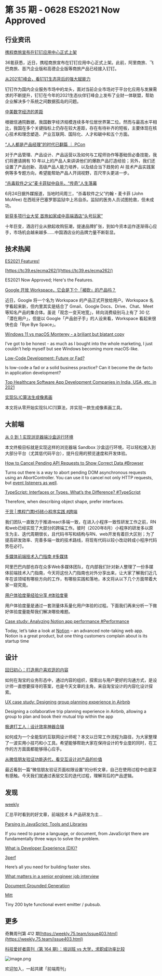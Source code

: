 # 第 35 期 - 0628 ES2021 Now Approved
## 行业资讯
[携程商旅宣布在钉钉应用中心正式上架](https://www.toutiao.com/i6977253683272614430/)

36氪获悉，近日，携程商旅宣布在钉钉应用中心正式上架。此前，阿里商旅、飞巴商旅、首汽企业版和高德企业版等商旅产品已经接入钉钉。

[从2021钉峰会，看钉钉生态背后的强大赋能力](https://mp.weixin.qq.com/s/mZvhiv8X14lpcUdj8dKogA)

钉钉作为国内企业服务市场中的龙头，面对当前企业市场对于平台化应用与发展需求的不断提升，钉钉在今年的2021生态伙伴钉峰会上发布了业财一体联盟，帮助企业解决多个系统之间数据孤岛的问题。

[中美数字经济的差距](https://mp.weixin.qq.com/s/07vZMTK66e2Q89JxOWOs2g)

根据信通院数据，我国数字经济规模连续多年位居世界第二位。然而与最高水平相比，我国在多个关键指标上仍存在较大差距，存在有待补齐的短板，主要体现在核心技术和理念塑造、产业互联网、国际化、人才和碳中和五个方面。

[“人人都是产品经理”的时代已翻篇 ｜ PCon](https://mp.weixin.qq.com/s/U2RKdHA-bEJn-fOyey3mqQ)

对于产品管理、产品设计、产品运营以及如何与工程师协作等基础但必备技能，我们将邀请拥有 10 年以上的产品人来讲讲他们的爆款产品打造经验；另外，我们还设置了产品创新、高级产品人能力培养，以及结合当下趋势的 AI 技术产品实践案例等多专题方向，希望能帮助产品人开阔视野，百尺竿头更进一步。

[“杀毒软件之父”麦卡菲狱中自杀，“传奇”人生落幕](https://mp.weixin.qq.com/s/YZXf9ld_qtwP67H0mfE2NQ)

6月24日据外媒报道，当地时间周三，“杀毒软件之父”约翰・麦卡菲 (John McAfee) 在西班牙巴塞罗那监狱中上吊自杀。监狱的医务人员试图抢救，但未成功。

[斩获多项行业大奖 首旅如家成中高端酒店“头号玩家”](https://mp.weixin.qq.com/s/oLLyxIb3elv926-jSYzqow)

十年巨变，酒店行业从掀起收购狂潮，提速品牌扩张，到如今资本运作逐渐得心应手，市场机会越来越多……中国酒店业的品牌力量不断彰显。

## 技术热闻
[ES2021 Features!](https://h3manth.com/ES2021/)


[https://tc39.es/ecma262/](https://tc39.es/ecma262/)

ES2021 Now Approved; Here's the Features.

[Google 开放 Workspace，它会是下个「被砍」的产品吗？](https://mp.weixin.qq.com/s/Cma1Eb7nO5EaMe16t-2cLw)

近日，Google 将一个名为 Workspace 的产品正式开放给用户。Workspace 名字看起来新，但内里其实是结合了 Gmail、Google Docs、Drive、Chat、Meet 等知名产品的集合体。虽说「观念一变天地宽」，转向消费级别马上有了 30 亿「潜在用户」，但是以 Google「产品刽子手」的人设来看，Workspace 看起来很快也会「Bye Bye Space」。

[Windows 11 vs macOS Monterey - a briliant but blatant copy](https://areknawo.com/windows-11-vs-macos-monterey-a-briliant-but-blatant-copy/)

I’ve got to be honest - as much as I bought into the whole marketing, I just couldn’t help myself but see Windows becoming more macOS-like.

[Low-Code Development: Future or Fad?](https://medium.com/front-end-weekly/low-code-future-or-fad-9def29ec699)

Is low-code a fad or a solid business practice? Can it become the de facto in application development?

[Top Healthcare Software App Development Companies in India, USA, etc. in 2021](https://medium.com/front-end-weekly/top-healthcare-software-app-development-companies-in-india-usa-etc-in-2021-f5d41f6208a7)


[实现SLIC算法生成像素画](https://mp.weixin.qq.com/s/Ui7mRpXs2UqJIutjpIXPsA)

本文将从零开始实现SLIC[1]算法，并实现一款生成像素画工具。

## 大前端
[从 0 到 1 实现浏览器端沙盒运行环境](https://mp.weixin.qq.com/s/7CD_F0hEZtYRK0fvBWb_gQ)

本文终极目标就是实现这样的浏览器端 Sandbox 沙盒运行环境，可以轻松接入到大部分平台（尤其低代码平台），提升应用的预览速度和开发体验。

[How to Cancel Pending API Requests to Show Correct Data #Browser](https://css-tricks.com/how-to-cancel-pending-api-requests-to-show-correct-data/)

Turns out there is a way to abort pending DOM asynchronous requests using an AbortController. You can use it to cancel not only HTTP requests, but [event listeners as well](https://css-tricks.com/using-abortcontroller-as-an-alternative-for-removing-event-listeners/).

[TypeScript: Interfaces or Types. What’s the Difference? #TypeScript](https://blog.scottlogic.com/2021/06/24/types-vs-interfaces.html)

Therefore, when describing object shape, prefer interfaces.

[干货 | 携程门票H5转小程序实践 #跨端](https://mp.weixin.qq.com/s/xiRJN4Wp72oTHFAsI7muEA)

我们团队一直致力于推进react多端一致，在进入小程序一致性研发工作之前，RN和web已经实现了大部分的跨端工作。彼时（2020年8月）小程序的研发多以原生为主、迭代周期很长，且代码书写和结构与RN、web开发有着巨大区别；为了提高研发效率、完善多端一致的技术路线，将现有代码以较小改动转成小程序代码势在必行。

[多媒体前端技术入门指南 #多媒体](https://mp.weixin.qq.com/s/QTpxbWO3RFNj6QqQJxDMZg)

阿里巴巴内部也存在众多Web多媒体团队，在内部我们针对新人整理了一份多媒体前端技术入门指南，今天将这份入门指南也对外分享出来，让大家了解我们近几年在该领域有哪些方向的工作，有哪些实践和落地，本文将从以下几个方面带着大家一窥究竟。

[用户体验度量经验分享 #体验度量](https://mp.weixin.qq.com/s/_CTtyRnEshvOGidvW0f2XQ)

用户体验度量是通过一套测量体系量化用户体验的过程。下面我们再来分析一下做好体验度量能帮我们解决哪些难题。

[Case study: Analyzing Notion app performance #Performance](https://3perf.com/blog/notion/)

Today, let’s take a look at [Notion](https://www.notion.so/) – an advanced note-taking web app. Notion is a great product, but one thing customers complain about is its startup time

## 设计
[回归初心：打造用户喜欢逛的内容](https://mp.weixin.qq.com/s/jsVM9boXmfNC-eQcPySa2Q)

如何在淘宝的业务形态中，通过内容的组织，探索出与用户更好的沟通方式，是设计师一直想要探寻的答案，也是今天文章的主角，来自淘宝设计的内容化设计探索。

[UX case study: Designing group planning experience in Airbnb](https://uxplanet.org/ux-case-study-designing-group-planning-experience-in-airbnb-a92b1608d390)

Designing a collaborative trip planning experience in Airbnb, allowing a group to plan and book their mutual trip within the app

[极速打工人｜设计效率神器合辑](https://mp.weixin.qq.com/s/E8ZY6Smw3z4fpPcG27DQDg)

如何成为一个全能型的互联网设计师呢？本文以日常工作流程为路径，为大家整理了一波实用小技巧和小工具。希望能够帮助大家在保持设计的专业度的同时，在工作的方方面面都能够得心应手。

[从微信朋友验证功能迭代，看交互设计对产品的价值](https://mp.weixin.qq.com/s/-hGW0vlDm2-Eauki_CrXDQ)

最近看到一篇“微信朋友验证页面权限设置”的分析文章，自己在使用过程中也是深有感触。今天我们就通过表层交互的迭代过程，理解背后的产品逻辑。

## 发现
[weekly](https://github.com/zenany/weekly)

汇总平时看到的好文章，前端技术 & 产品研发为主...

[Parsing in JavaScript: Tools and Libraries](https://tomassetti.me/parsing-in-javascript/)

If you need to parse a language, or document, from JavaScript there are fundamentally three ways to solve the problem.

[What is Developer Experience (DX)?](https://css-tricks.com/what-is-developer-experience-dx/)


[3perf](https://3perf.com/content)

Here’s all you need for building faster sites.

[What matters in a senior engineer job interview](https://swizec.com/blog/what-matters-in-a-senior-engineer-job-interview/)


[Document Grounded Generation](https://blog.ml.cmu.edu/2021/06/25/document-grounded-generation/)


[Mitt](https://github.com/developit/mitt)

Tiny 200 byte functional event emitter / pubsub.

## 更多
奇舞周刊第 412 期[https://weekly.75.team/issue403.html](https://weekly.75.team/issue403.html)

[科技爱好者周刊（第 164 期）：培训班 vs 大学，求职成功率比较](http://www.ruanyifeng.com/blog/2021/06/weekly-issue-164.html)

![image.png](https://cdn.nlark.com/yuque/0/2020/png/85771/1605930034828-7fc81343-651f-4a15-8465-eebe5a23cf61.png#height=31&id=C5Hpa&margin=%5Bobject%20Object%5D&name=image.png&originHeight=90&originWidth=2186&originalType=binary&ratio=1&size=14325&status=done&style=none&width=746)


欢迎加入，一起共建「前端周刊」
